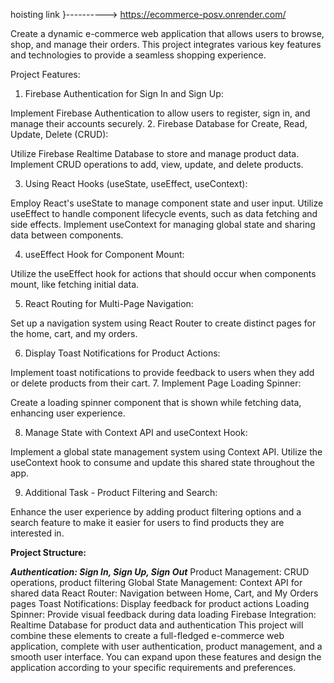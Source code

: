 hoisting link }---------->   https://ecommerce-posv.onrender.com/

Create a dynamic e-commerce web application that allows users to browse, shop, and manage their orders. This project integrates various key features and technologies to provide a seamless shopping experience.

Project Features:

1. Firebase Authentication for Sign In and Sign Up:

Implement Firebase Authentication to allow users to register, sign in, and manage their accounts securely.
2. Firebase Database for Create, Read, Update, Delete (CRUD):

Utilize Firebase Realtime Database to store and manage product data. Implement CRUD operations to add, view, update, and delete products.


3. Using React Hooks (useState, useEffect, useContext):

Employ React's useState to manage component state and user input.
Utilize useEffect to handle component lifecycle events, such as data fetching and side effects.
Implement useContext for managing global state and sharing data between components.


4. useEffect Hook for Component Mount:

Utilize the useEffect hook for actions that should occur when components mount, like fetching initial data.


5. React Routing for Multi-Page Navigation:

Set up a navigation system using React Router to create distinct pages for the home, cart, and my orders.


6. Display Toast Notifications for Product Actions:

Implement toast notifications to provide feedback to users when they add or delete products from their cart.
7. Implement Page Loading Spinner:

Create a loading spinner component that is shown while fetching data, enhancing user experience.


8. Manage State with Context API and useContext Hook:

Implement a global state management system using Context API. Utilize the useContext hook to consume and update this shared state throughout the app.


9. Additional Task - Product Filtering and Search:

Enhance the user experience by adding product filtering options and a search feature to make it easier for users to find products they are interested in.

**Project Structure:**

***Authentication: Sign In, Sign Up, Sign Out***
Product Management: CRUD operations, product filtering
Global State Management: Context API for shared data
React Router: Navigation between Home, Cart, and My Orders pages
Toast Notifications: Display feedback for product actions
Loading Spinner: Provide visual feedback during data loading
Firebase Integration: Realtime Database for product data and authentication
This project will combine these elements to create a full-fledged e-commerce web application, complete with user authentication, product management, and a smooth user interface. You can expand upon these features and design the application according to your specific requirements and preferences.




